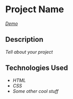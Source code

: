 # Project Name

*[Demo](https://some-url.com)*

## Description

*Tell about your project*

## Technologies Used

- *HTML*
- *CSS*
- *Some other cool stuff*
